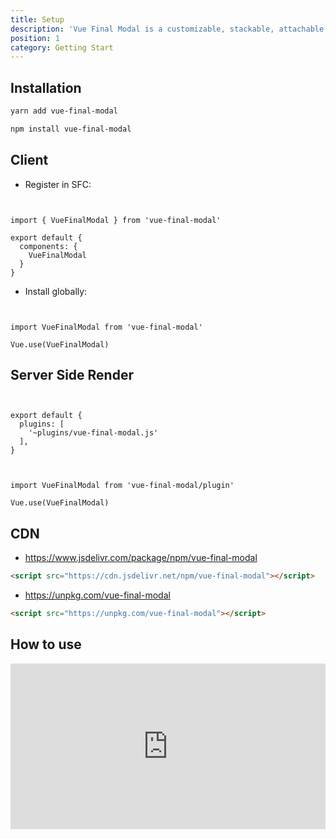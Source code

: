 ```yaml
---
title: Setup
description: 'Vue Final Modal is a customizable, stackable, attachable and lightweight modal component.'
position: 1
category: Getting Start
---
```


## Installation

<code-group>
  <code-block label="Yarn" active>

```bash
yarn add vue-final-modal
```

  </code-block>
  <code-block label="NPM">

```bash
npm install vue-final-modal
```

  </code-block>
</code-group>

## Client

- Register in SFC:

```js[vue]


import { VueFinalModal } from 'vue-final-modal'

export default {
  components: {
    VueFinalModal
  }
}
```

- Install globally:

```js[main.js]


import VueFinalModal from 'vue-final-modal'

Vue.use(VueFinalModal)
```

## Server Side Render

```js[nuxt.config.js]


export default {
  plugins: [
    '~plugins/vue-final-modal.js'
  ],
}
```

```js[vue-final-modal.js]


import VueFinalModal from 'vue-final-modal/plugin'

Vue.use(VueFinalModal)
```

## CDN

- https://www.jsdelivr.com/package/npm/vue-final-modal

```html
<script src="https://cdn.jsdelivr.net/npm/vue-final-modal"></script>
```

- https://unpkg.com/vue-final-modal

```html
<script src="https://unpkg.com/vue-final-modal"></script>
```

## How to use

<iframe height="265" style="width: 100%;" scrolling="no" title="Vue Final Modal" src="https://codepen.io/hunterliu1003/embed/PoZmbPm?height=265&theme-id=dark&default-tab=html,result" frameborder="no" loading="lazy" allowtransparency="true" allowfullscreen="true">
  See the Pen <a href='https://codepen.io/hunterliu1003/pen/PoZmbPm'>Vue Final Modal</a> by Hunter